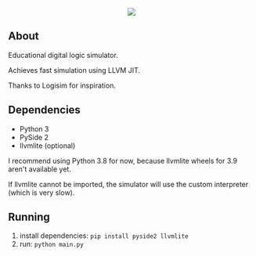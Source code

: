 <p align="center">
<img src="https://i.nuuls.com/hWIoU.png">
</p>

## About
Educational digital logic simulator.

Achieves fast simulation using LLVM JIT.

Thanks to Logisim for inspiration.

## Dependencies
- Python 3
- PySide 2
- llvmlite (optional)

I recommend using Python 3.8 for now, because llvmlite
wheels for 3.9 aren't available yet.

If llvmlite cannot be imported, the simulator will
use the custom interpreter (which is very slow).

## Running
1. install dependencies: `pip install pyside2 llvmlite`
2. run: `python main.py`
